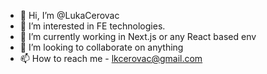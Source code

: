 - 👋 Hi, I’m @LukaCerovac
- 👀 I’m interested in FE technologies.   
- 🌱 I’m currently working in Next.js or any React based env
- 💞️ I’m looking to collaborate on anything
- 📫 How to reach me - lkcerovac@gmail.com

<!---
LukaCerovac/LukaCerovac is a ✨ special ✨ repository because its `README.md` (this file) appears on your GitHub profile.
You can click the Preview link to take a look at your changes.
--->
